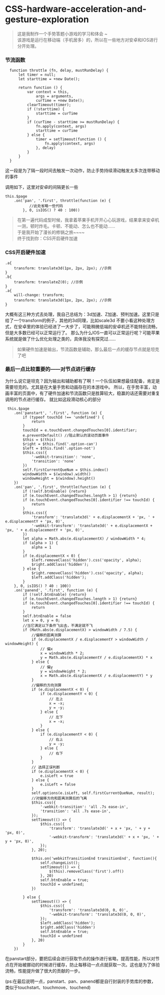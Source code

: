 # CSS-hardware-acceleration-and-gesture-exploration
> 这是我制作一个手势答题小游戏的学习和体会 ~ <br/>
> 该游戏是运行在移动端（手机居多）的，所以在一些地方对安卓和IOS进行分开处理。

<h3>节流函数</h3>

      function throttle (fn, delay, mustRunDelay) {
          let timer = null;
          let starttime = +new Date();

          return function () {
              var context = this,
                  args = arguments,
                  curTime = +new Date();
              clearTimeout(timer);
              if (!starttime) {
                  starttime = curTime
              }
              if (curTime - starttime >= mustRunDelay) {
                  fn.apply(context, args)
                  starttime = curTime
              } else {
                  timer = setTimeout(function () {
                      fn.apply(context, args)
                  }, delay)
              }
          }
      }
  
这一段是为了隔一段时间去触发一次动作，防止手势持续滑动触发太多次连带移动的事件

调用如下，这里对安卓的间隔更长一些

    this.$page
        .on('pan', '.first', throttle(function (e) {
               //此处省略一些代码
            }, 0, isIOS() ? 40 : 100))


> 在第一遍代码成型时候，我拿着苹果手机开开心心玩游戏，结果拿来安卓机一测，顿时炸毛。卡顿、不能动、怎么也不能动……<br/>
> 于是我开始了漫长的修锅之旅~~~~ <br/>
> 终于找到你：CSS开启硬件加速

<h3>CSS开启硬件加速</h3>

    .a{
        transform: translate3d(1px, 2px, 2px); //示例
    }
    .b{
        transform: translateZ(0); //示例
    } 
    .a{
        will-change: transform;
        transform: translate3d(1px, 2px, 2px); //示例
    }
    
大概有这三种方式去处理，我自己总结为：3d加速、Z加速、预判加速。这里只是给了一个transform的例子，其他的3d同理，比如scale3d
不要小看这种处理方式，在安卓里的体验已经进了一大步了，可能稍微低端的安卓机还不能特别流畅，但是大多数已经可以正常运行了。
那么为什么IOS一直可以正常运行呢？可能苹果系统就是做了什么优化处理之类的，具体我没有探究过……


> 如果硬件加速是输出，节流函数是辅助，那么最后一点的缓存节点就是坦克了吧

<h3>最后一点比较重要的——对节点进行缓存</h3>

为什么说它是坦克？因为输出和辅助都有了啊！一个队伍如果想最佳配备，肯定是需要坦克的。尤其是在大量手势和动画存在的本游戏中。
所以，在手势丰富，动画丰富的页面中，有了硬件加速和节流函数只是胜算较大，稳赢的话还需要对重复调用的节点进行缓存。
就比如这段滑动核心的部分

     this.$page
        .on('panstart', '.first', function (e) {
            if (typeof touchId !== 'undefined') {
                return
            }
            touchId = e.touchEvent.changedTouches[0].identifier;
            e.preventDefault() //阻止默认的滚动页面事件
            $this = $(this)
            $right = $this.find('.option-can')
            $left = $this.find('.option-not')
            $this.css({
                '-webkit-transition': 'none',
                'transition': 'none'
            })
            self.firstCurrentQueNum = $this.index()
            windowWidth = $(window).width()
            windowHeight = $(window).height()
        })
        .on('pan', '.first', throttle(function (e) {
            if (!self.btnEnable) {return}
            if (e.touchEvent.changedTouches.length > 1) {return}
            if (e.touchEvent.changedTouches[0].identifier !== touchId) {
                return
            }
            $this.css({
                'transform': 'translate3d(' + e.displacementX + 'px, ' + e.displacementY + 'px, 0)',
                '-webkit-transform': 'translate3d(' + e.displacementX + 'px, ' + e.displacementY + 'px, 0)',
            })
            let alpha = Math.abs(e.displacementX) / windowWidth * 4;
            if (alpha > 1) {
                alpha = 1
            }
            if (e.displacementX < 0) {
                $left.removeClass('hidden').css('opacity', alpha);
                $right.addClass('hidden');
            } else {
                $right.removeClass('hidden').css('opacity', alpha);
                $left.addClass('hidden');
            }
        }, 0, isIOS() ? 40 : 100))
        .on('panend', '.first', function (e) {
            if (!self.btnEnable) {return}
            if (e.touchEvent.changedTouches.length > 1) {return}
            if (e.touchEvent.changedTouches[0].identifier !== touchId) {
                return
            }
            self.btnEnable = false
            let x = 0, y = 0;
            //当它满足以下条件飞出去，不满足就不飞
            if (Math.abs(e.displacementX) > windowWidth / 7.5) {
                //偏移的距离测算
                if (e.displacementX / e.displacementY > windowWidth / windowHeight) {
                    // 偏x
                    x = windowWidth * 2;
                    y = Math.abs(e.displacementY / e.displacementX) * x
                } else {
                    // 偏y
                    y = windowHeight * 2;
                    x = Math.abs(e.displacementX / e.displacementY) * y
                }
                //偏移的方向测算
                if (e.displacementX < 0) {
                    if (e.displacementY < 0) {
                        // 左上
                        x = -x;
                        y = -y;
                    } else {
                        // 左下
                        x = -x;
                    }
                } else {
                    if (e.displacementY < 0) {
                        // 右上
                        y = -y;
                    } else {
                        // 右下
                    }
                }
                // 选择正误判断
                if (e.displacementX < 0) {
                    e.isLeft = true
                } else {
                    e.isLeft = false
                }
                self.options(e.isLeft, self.firstCurrentQueNum, result);
                //对偏移方向和距离测算后的飞离
                $this.css({
                    '-webkit-transition': 'all .7s ease-in',
                    'transition': 'all .7s ease-in',
                });
                setTimeout(() => {
                    $this.css({
                        'transform': 'translate3d(' + x + 'px, ' + y + 'px, 0)',
                        '-webkit-transform': 'translate3d(' + x + 'px, ' + y + 'px, 0)',
                    });
                }, 20);

                $this.on('webkitTransitionEnd transitionEnd', function(){
                    self.changeList();
                    setTimeout(() => {
                        $(this).removeClass('first').off()
                    }, 20)
                    self.btnEnable = true;
                    touchId = undefined;
                })

            } else {
                setTimeout(() => {
                    $this.css({
                        'transform': 'translate3d(0, 0, 0)',
                        '-webkit-transform': 'translate3d(0, 0, 0)',
                    });
                    $left.addClass('hidden');
                    $right.addClass('hidden')
                    self.btnEnable = true;
                    touchId = undefined
                }, 20)
            }
        })
  
在panstart部分，要把后续会进行获取节点的操作进行省略，提高性能，所以对节点在开始被挪动的时候进行缓存，防止每移动一点点就获取一次。这也是为了体验流畅，性能提升做了很大的贡献的一步。

(ps:在最后说明一点，panstart、pan、panend都是自行封装的手势库的参数，类似于touchstart、touchmove、touchend)